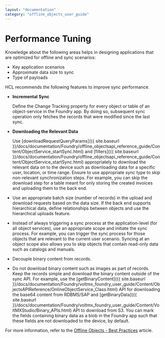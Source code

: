 ```yaml
---
layout: "documentation"
category: "offline_objects_user_guide"
---
```




Performance Tuning
==================

Knowledge about the following areas helps in designing applications that are optimized for offline and sync scenarios:

*   Key application scenarios
*   Approximate data size to sync
*   Type of payloads

HCL recommends the following features to improve sync performance.

*   **Incremental Sync**
    
    Define the Change Tracking property for every object or table of an object-service in the Foundry app. By doing so, subsequent sync operation only fetches the records that were modified since the last sync.
    
*   **Downloading the Relevant Data**
    
    Use [downloadRequestQueryParams]({{ site.baseurl }}/docs/documentation/Foundry/offline_objectsapi_reference_guide/Content/ObjectService_startSync.html) and [filters]({{ site.baseurl }}/docs/documentation/Foundry/offline_objectsapi_reference_guide/Content/ObjectService_startSync.html) appropriately to download the relevant data on to the device such as downloading data for a specific user, location, or time range. Ensure to use appropriate sync type to skip non-relevant synchronization steps. For example, you can skip the download step for a table meant for only storing the created invoices and uploading them to the back end.
    
*   Use an appropriate batch size (number of records) in the upload and download requests based on the data size. If the back end supports hierarchical data, define relationships between objects and use the hierarchical uploads feature.
*   Instead of always triggering a sync process at the application-level (for all object services), use an appropriate scope and initiate the sync process. For example, you can trigger the sync process for those objects that are relevant to the current user scenario. Syncing at an object scope also allows you to skip objects that contain read-only data such as catalogs and manuals.
*   Decouple binary content from records.
*   Do not download binary content such as images as part of records. Keep the records simple and download the binary content outside of the sync API. For example, use the [getBinaryContent]({{ site.baseurl }}/docs/documentation/Foundry/voltmx_foundry_user_guide/Content/ObjectsAPIReference/OnlineObjectService_Class.html) API for downloading the base64 content from RDBMS/SAP and [getBinaryData]({{ site.baseurl }}/docs/documentation/Foundry/voltmx_foundry_user_guide/Content/VoltMXStudio/Binary_APIs.html) API to download from S3. You can mark the fields containing binary data as a blob in the Foundry app such that these fields are not downloaded to the device, by default.

For more information, refer to the [Offline Objects - Best Practices](https://support.hcltechsw.com/csm?id=kb_article&sysparm_article=KB0083494) article.
